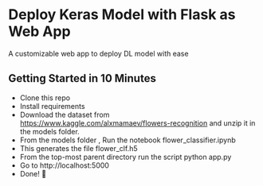# Deploy Keras Model with Flask as Web App 

A customizable web app to deploy  DL model with ease


## Getting Started in 10 Minutes

- Clone this repo 
- Install requirements
- Download the dataset from https://www.kaggle.com/alxmamaev/flowers-recognition and unzip it in the models folder.
- From the models folder , Run the notebook flower_classifier.ipynb 
- This generates the file flower_clf.h5 
- From the top-most parent directory run the script python app.py
- Go to http://localhost:5000
- Done! :tada:

